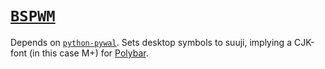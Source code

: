 # [`BSPWM`](https://www.archlinux.org/packages/community/x86_64/bspwm/)
Depends on [`python-pywal`](https://www.archlinux.org/packages/community/any/python-pywal/).
Sets desktop symbols to suuji, implying a CJK-font (in this case M+) for [Polybar](../polybar#polybar).
